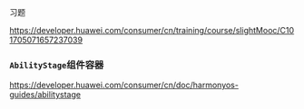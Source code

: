 习题

https://developer.huawei.com/consumer/cn/training/course/slightMooc/C101705071657237039



### `AbilityStage`组件容器

https://developer.huawei.com/consumer/cn/doc/harmonyos-guides/abilitystage